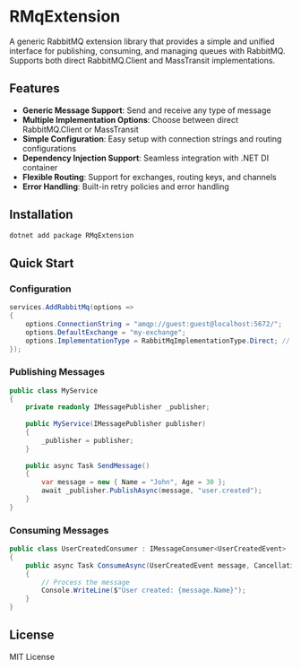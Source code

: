 # RMqExtension

A generic RabbitMQ extension library that provides a simple and unified interface for publishing, consuming, and managing queues with RabbitMQ. Supports both direct RabbitMQ.Client and MassTransit implementations.

## Features

- **Generic Message Support**: Send and receive any type of message
- **Multiple Implementation Options**: Choose between direct RabbitMQ.Client or MassTransit
- **Simple Configuration**: Easy setup with connection strings and routing configurations
- **Dependency Injection Support**: Seamless integration with .NET DI container
- **Flexible Routing**: Support for exchanges, routing keys, and channels
- **Error Handling**: Built-in retry policies and error handling

## Installation

```bash
dotnet add package RMqExtension
```

## Quick Start

### Configuration

```csharp
services.AddRabbitMq(options =>
{
    options.ConnectionString = "amqp://guest:guest@localhost:5672/";
    options.DefaultExchange = "my-exchange";
    options.ImplementationType = RabbitMqImplementationType.Direct; // or MassTransit
});
```

### Publishing Messages

```csharp
public class MyService
{
    private readonly IMessagePublisher _publisher;
    
    public MyService(IMessagePublisher publisher)
    {
        _publisher = publisher;
    }
    
    public async Task SendMessage()
    {
        var message = new { Name = "John", Age = 30 };
        await _publisher.PublishAsync(message, "user.created");
    }
}
```

### Consuming Messages

```csharp
public class UserCreatedConsumer : IMessageConsumer<UserCreatedEvent>
{
    public async Task ConsumeAsync(UserCreatedEvent message, CancellationToken cancellationToken)
    {
        // Process the message
        Console.WriteLine($"User created: {message.Name}");
    }
}
```

## License

MIT License
